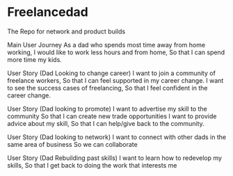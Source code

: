 # Freelancedad
The Repo for network and product builds

Main User Journey
As a dad who spends most time away from home working,
I would like to work less hours and from home,
So that I can spend more time my kids.

User Story (Dad Looking to change career)
I want to join a community of freelance workers,
So that I can feel supported in my career change.
I want to see the success cases of freelancing,
So that I feel confident in the career change.

User Story (Dad looking to promote)
I want to advertise my skill to the community
So that I can create new trade opportunities
I want to provide advice about my skill,
So that I can help/give back to the community.

User Story (Dad looking to network)
I want to connect with other dads in the same area of business
So we can collaborate

User Story (Dad Rebuilding past skills)
I want to learn how to redevelop my skills,
So that I get back to doing the work that interests me
